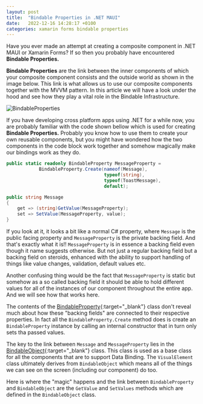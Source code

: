 ```yaml
---
layout: post
title:  "Bindable Properties in .NET MAUI"
date:   2022-12-16 14:28:17 +0100
categories: xamarin forms bindable properties
---
```


Have you ever made an attempt at creating a composite component in .NET MAUI or Xamarin Forms? If so then you probably have encountered **Bindable Properties.** 

 **Bindable Properties** are the link between the inner components of which your composite component consists and the outside world as shown in the image below. This link is what allows us to use our composite components together with the MVVM pattern. In this article we will have a look under the hood and see how they play a vital role in the Bindable Infrastructure.

![BindableProperties](/Blog/assets/images/BindableProperties/BindableProperties.png)

If you have developing cross platform apps using .NET for a while now, you are probably familiar with the code shown bellow which is used for creating **Bindable Properties.** Probably you know how to use them to create your own reusable components, but you might have wondered how the two components in the code block work together and somehow magically make our bindings work as they do.

```csharp
public static readonly BindableProperty MessageProperty =
            BindableProperty.Create(nameof(Message),
                                    typeof(string),
                                    typeof(ToastMessage),
                                    default);

public string Message
{
    get => (string)GetValue(MessageProperty);
    set => SetValue(MessageProperty, value);
}
```

If you look at it, it looks a bit like a normal C# property, where `Message` is the public facing property and `MessageProperty` is the private backing field. And that's exactly what it is!! `MessageProperty` is in essence a backing field even though it name suggests otherwise. But not just a regular backing field but a backing field on steroids, enhanced with the ability to support handling of things like value changes, validation, default values etc.

Another confusing thing would be the fact that `MessageProperty` is static but somehow as a so called backing field it should be able to hold different values for all of the instances of our component throughout the entire app. And we will see how that works here.

The contents of the [BindableProperty](https://github.com/dotnet/maui/blob/main/src/Controls/src/Core/BindableProperty.cs){:target="\_blank"} class don't reveal much about how these "backing fields" are connected to their respective properties. In fact all the `BindableProperty.Create` method does is create an `BindableProperty` instance by calling an internal constructor that in turn only sets tha passed values.

The key to the link between `Message` and `MessageProperty` lies in the [BindableObject](https://github.com/dotnet/maui/blob/main/src/Controls/src/Core/BindableObject.cs){:target="\_blank"} class. This class is used as a base class for all the components that are to support Data Binding. The `VisualElement` class ultimately derives from `BindableObject` which means all of the things we can see on the screen (including our component) do too.

Here is where the "magic" happens and the link between `BindableProperty` and `BindableObject` are the `GetValue` and `SetValues` methods which are defined in the `BindableObject` class.